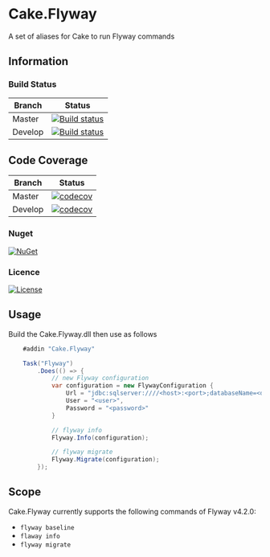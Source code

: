 # Cake.Flyway
A set of aliases for Cake to run Flyway commands

## Information

### Build Status

Branch | Status
--- | ---
Master | [![Build status](https://ci.appveyor.com/api/projects/status/8kqq1fvxgxb665c1/branch/master?svg=true)](https://ci.appveyor.com/project/buthomas/cake-flyway/branch/master)
Develop | [![Build status](https://ci.appveyor.com/api/projects/status/8kqq1fvxgxb665c1/branch/develop?svg=true)](https://ci.appveyor.com/project/buthomas/cake-flyway/branch/develop)

## Code Coverage
Branch | Status
--- | ---
Master | [![codecov](https://codecov.io/gh/buthomas/Cake.Flyway/branch/master/graph/badge.svg)](https://codecov.io/gh/buthomas/Cake.Flyway)
Develop | [![codecov](https://codecov.io/gh/buthomas/Cake.Flyway/branch/develop/graph/badge.svg)](https://codecov.io/gh/buthomas/Cake.Flyway)

### Nuget
[![NuGet](https://img.shields.io/nuget/v/Cake.Flyway.svg)](https://www.nuget.org/packages/Cake.Flyway/) 

### Licence
[![License](http://img.shields.io/:license-mit-blue.svg)](http://cake-contrib.mit-license.org)

## Usage
Build the Cake.Flyway.dll then use as follows

```c#
    #addin "Cake.Flyway"

    Task("Flyway")
        .Does(() => {
            // new Flyway configuration
            var configuration = new FlywayConfiguration {
                Url = "jdbc:sqlserver:////<host>:<port>;databaseName=<database>",
                User = "<user>",
                Password = "<password>"
            }

            // flyway info
            Flyway.Info(configuration);

            // flyway migrate
            Flyway.Migrate(configuration);
        });
```

## Scope
Cake.Flyway currently supports the following commands of Flyway v4.2.0:

* ```flyway baseline```
* ```flaway info```
* ```flyway migrate```